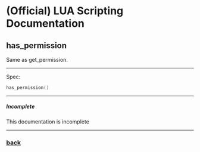 
# (Official) LUA Scripting Documentation

## has_permission

Same as get_permission.

___

Spec:

```lua
has_permission()
```

___

##### Incomplete

This documentation is incomplete

___

### [back](../other)
